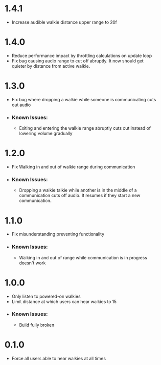 # 1.4.1
- Increase audible walkie distance upper range to 20f

# 1.4.0
- Reduce performance impact by throttling calculations on update loop
- Fix bug causing audio range to cut off abruptly. It now should get quieter by distance from active walkie.

# 1.3.0
- Fix bug where dropping a walkie while someone is communicating cuts out audio
- ### Known Issues:
  - Exiting and entering the walkie range abruptly cuts out instead of lowering volume gradually

# 1.2.0
- Fix Walking in and out of walkie range during communication
- ### Known Issues:
  - Dropping a walkie talkie while another is in the middle of a communication cuts off audio. It resumes if they start a new communication.

# 1.1.0
- Fix misunderstanding preventing functionality
- ### Known Issues:
  - Walking in and out of range while communication is in progress doesn't work

# 1.0.0
- Only listen to powered-on walkies
- Limit distance at which users can hear walkies to 15
- ### Known Issues:
  - Build fully broken

# 0.1.0
- Force all users able to hear walkies at all times